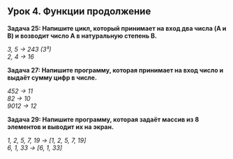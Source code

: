 ## **Урок 4. Функции продолжение**

**Задача 25: Напишите цикл, который принимает на вход два числа (A и B) и возводит число A в натуральную степень B.**

*3, 5 -> 243 (3⁵)  
2, 4 -> 16*


**Задача 27: Напишите программу, которая принимает на вход число и выдаёт сумму цифр в числе.**

*452 -> 11  
82 -> 10  
9012 -> 12*

**Задача 29: Напишите программу, которая задаёт массив из 8 элементов и выводит их на экран.**

*1, 2, 5, 7, 19 -> [1, 2, 5, 7, 19]  
6, 1, 33 -> [6, 1, 33]*